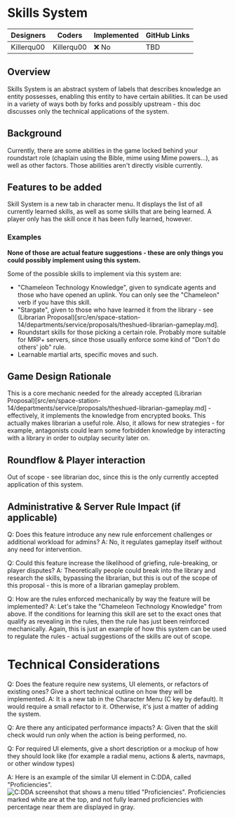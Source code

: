 # Skills System

| Designers | Coders | Implemented | GitHub Links |
|---|---|---|---|
| Killerqu00 | Killerqu00 | :x: No | TBD |

## Overview

Skills System is an abstract system of labels that describes knowledge an entity possesses, enabling this entity to have certain abilities. It can be used in a variety of ways both by forks and possibly upstream - this doc discusses only the technical applications of the system.

## Background

Currently, there are some abilities in the game locked behind your roundstart role (chaplain using the Bible, mime using Mime powers...), as well as other factors. Those abilities aren't directly visible currently.

## Features to be added

Skill System is a new tab in character menu. It displays the list of all currently learned skills, as well as some skills that are being learned. A player only has the skill once it has been fully learned, however.

### Examples
**None of those are actual feature suggestions - these are only things you could possibly implement using this system.**

Some of the possible skills to implement via this system are:
- "Chameleon Technology Knowledge", given to syndicate agents and those who have opened an uplink. You can only see the "Chameleon" verb if you have this skill.
- "Stargate", given to those who have learned it from the library - see (Librarian Proposal)[src/en/space-station-14/departments/service/proposals/theshued-librarian-gameplay.md].
- Roundstart skills for those picking a certain role. Probably more suitable for MRP+ servers, since those usually enforce some kind of "Don't do others' job" rule.
- Learnable martial arts, specific moves and such.

## Game Design Rationale

This is a core mechanic needed for the already accepted (Librarian Proposal)[src/en/space-station-14/departments/service/proposals/theshued-librarian-gameplay.md] - effectively, it implements the knowledge from encrypted books. This actually makes librarian a useful role. Also, it allows for new strategies - for example, antagonists could learn some forbidden knowledge by interacting with a library in order to outplay security later on.

## Roundflow & Player interaction

Out of scope - see librarian doc, since this is the only currently accepted application of this system.

## Administrative & Server Rule Impact (if applicable)

Q: Does this feature introduce any new rule enforcement challenges or additional workload for admins?
A: No, it regulates gameplay itself without any need for intervention.

Q: Could this feature increase the likelihood of griefing, rule-breaking, or player disputes?
A: Theoretically people could break into the library and research the skills, bypassing the librarian, but this is out of the scope of this proposal - this is more of a librarian gameplay problem.

Q: How are the rules enforced mechanically by way the feature will be implemented?
A: Let's take the "Chameleon Technology Knowledge" from above. If the conditions for learning this skill are set to the exact ones that qualify as revealing in the rules, then the rule has just been reinforced mechanically. Again, this is just an example of how this system can be used to regulate the rules - actual suggestions of the skills are out of scope.

# Technical Considerations

Q: Does the feature require new systems, UI elements, or refactors of existing ones? Give a short technical outline on how they will be implemented.
A: It is a new tab in the Character Menu (C key by default). It would require a small refactor to it. Otherwise, it's just a matter of adding the system.

Q: Are there any anticipated performance impacts?
A: Given that the skill check would run only when the action is being performed, no.

Q: For required UI elements, give a short description or a mockup of how they should look like (for example a radial menu, actions & alerts, navmaps, or other window types)

A: Here is an example of the similar UI element in C:DDA, called "Proficiencies".
![C:DDA screenshot that shows a menu titled "Proficiencies". Proficiencies marked white are at the top, and not fully learned proficiencies with percentage near them are displayed in gray.](https://i.imgur.com/niPec94.png)